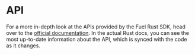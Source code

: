 # API

For a more in-depth look at the APIs provided by the Fuel Rust SDK, head over to the [official documentation](https://docs.rs/fuels/latest/fuels/). In the actual Rust docs, you can see the most up-to-date information about the API, which is synced with the code as it changes.
